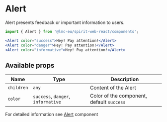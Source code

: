 # Alert

Alert presents feedback or important information to users.

```jsx
import { Alert } from '@lmc-eu/spirit-web-react/components';
```

```jsx
<Alert color="success">Hey! Pay attention!</Alert>
<Alert color="danger">Hey! Pay attention!</Alert>
<Alert color="informative">Hey! Pay attention!</Alert>
```

## Available props

| Name       | Type                               | Description                               |
| ---------- | ---------------------------------- | ----------------------------------------- |
| `children` | `any`                              | Content of the Alert                      |
| `color`    | `success`, `danger`, `informative` | Color of the component, default `success` |

For detailed information see [Alert](https://github.com/lmc-eu/spirit-design-system/blob/main/packages/web/src/components/Alert/README.md) component
